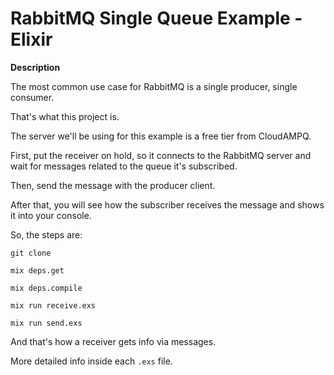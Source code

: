 # RabbitMQ Single Queue Example - Elixir

**Description**

The most common use case for RabbitMQ is a single producer, single consumer.

That's what this project is.

The server we'll be using for this example is a free tier from CloudAMPQ.

First, put the receiver on hold, so it connects to the RabbitMQ server and wait for messages related to the queue it's subscribed.

Then, send the message with the producer client.

After that, you will see how the subscriber receives the message and shows it into your console.

So, the steps are:

`git clone `

`mix deps.get`

`mix deps.compile`

`mix run receive.exs`

`mix run send.exs`

And that's how a receiver gets info via messages.

More detailed info inside each `.exs` file.

